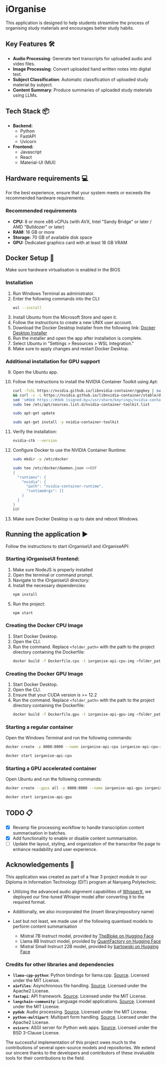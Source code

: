 # iOrganise
This application is designed to help students streamline the process of organising study materials and encourages better study habits.

## Key Features 🛠️
- **Audio Processing**: Generate text transcripts for uploaded audio and video files.
- **Image Processing**: Convert uploaded hand written notes into digital text.
- **Subject Classification**: Automatic classification of uploaded study material by subject.
- **Content Summary**: Produce summaries of uploaded study materials using LLMs.

## Tech Stack 📦
- **Backend:**
  - Python
  - FastAPI
  - Uvicorn
- **Frontend:**
  - Javascript
  - React
  - Material-UI (MUI)

## Hardware requirements 💻
For the best experience, ensure that your system meets or exceeds the recommended hardware requirements:
### Recommended requirements
- **CPU:** 8 or more x86 vCPUs (with AVX, Intel "Sandy Bridge" or later / AMD "Bulldozer" or later)
- **RAM:** 16 GB or more
- **Storage:** 70 GB of available disk space
- **GPU:** Dedicated graphics card with at least 16 GB VRAM

## Docker Setup 🐋
Make sure hardware virtualisation is enabled in the BIOS
### Installation
1. Run Windows Terminal as administrator.
2. Enter the following commands into the CLI:
    ```bash
    wsl --install
    ```
3. Install Ubuntu from the Microsoft Store and open it.
4. Follow the instructions to create a new UNIX user account.
5. Download the Docker Desktop Installer from the following link: [Docker Desktop Installer](https://docs.docker.com/desktop/install/windows-install/)
6. Run the installer and open the app after installation is complete.
7. Select Ubuntu in "Settings > Resources > WSL Integration."
8. Make sure to apply changes and restart Docker Desktop.
### Additional installation for GPU support
9. Open the Ubuntu app.
10. Follow the instructions to install the NVIDIA Container Toolkit using Apt:
    ```bash
    curl -fsSL https://nvidia.github.io/libnvidia-container/gpgkey | sudo gpg --dearmor -o /usr/share/keyrings/nvidia-container-toolkit-keyring.gpg \
    && curl -s -L https://nvidia.github.io/libnvidia-container/stable/deb/nvidia-container-toolkit.list | \
    sed 's#deb https://#deb [signed-by=/usr/share/keyrings/nvidia-container-toolkit-keyring.gpg] https://#g' | \
    sudo tee /etc/apt/sources.list.d/nvidia-container-toolkit.list
    ```

    ```bash
    sudo apt-get update
    ```

    ```bash
    sudo apt-get install -y nvidia-container-toolkit
    ```
11. Verify the installation:
    ```bash
    nvidia-ctk --version
    ```
12. Configure Docker to use the NVIDIA Container Runtime:
    ```bash
    sudo mkdir -p /etc/docker
    ```

    ```bash
    sudo tee /etc/docker/daemon.json <<EOF
    {
      "runtimes": {
        "nvidia": {
          "path": "nvidia-container-runtime",
          "runtimeArgs": []
        }
      }
    }
    EOF
    ```
13. Make sure Docker Desktop is up to date and reboot Windows.

## Running the application ▶️
Follow the instructions to start iOrganiseUI and iOrganiseAPI:
### Starting iOrganiseUI frontend:
1. Make sure NodeJS is properly installed
2. Open the terminal or command prompt.
3. Navigate to the iOrganiseUI directory:
4. Install the necessary dependencies:
    ```bash
    npm install
    ```
5. Run the project:
    ```bash
    npm start
    ```
### Creating the Docker CPU Image
1. Start Docker Desktop.
2. Open the CLI.
3. Run the command. Replace `<folder_path>` with the path to the project directory containing the Dockerfile:
    ```bash
    docker build -f Dockerfile.cpu -t iorganise-api-cpu-img <folder_path>
    ```
### Creating the Docker GPU Image
1. Start Docker Desktop.
2. Open the CLI.
3. Ensure that your CUDA version is >= 12.2
4. Run the command. Replace `<folder_path>` with the path to the project directory containing the Dockerfile:
    ```bash
    docker build -f Dockerfile.gpu -t iorganise-api-gpu-img <folder_path>
    ```
### Starting a regular container
Open the Windows Terminal and run the following commands:
```bash
docker create -p 8000:8000 --name iorganise-api-cpu iorganise-api-cpu-img
```

```bash
docker start iorganise-api-cpu
```
### Starting a GPU accelerated container
Open Ubuntu and run the following commands:
```bash
docker create --gpus all -p 8000:8000 --name iorganise-api-gpu iorganise-api-gpu-img
```

```bash
docker start iorganise-api-gpu
```

## TODO 📋
- [x] Revamp file processing workflow to handle transcription content summarisation in batches.
- [x] Add functionality to enable or disable content summarisation.
- [ ] Update the layout, styling, and organization of the transcribe file page to enhance readability and user experience.

## Acknowledgements 🙏
This application was created as part of a Year 3 project module in our Diploma in Information Technology (DIT) program at Nanyang Polytechnic.

- Utilizing the advanced audio alignment capabilities of [WhisperX](https://github.com/m-bain/whisperX), we deployed our fine-tuned Whisper model after converting it to the required format.

- Additionally, we also incorporated the (insert library/repository name) 

- Last but not least, we made use of the following quantised models to perform content summarisation
  - Mistral 7B Instruct model, provided by [TheBloke on Hugging Face](https://huggingface.co/TheBloke/Mistral-7B-Instruct-v0.1-GGUF)
  - Llama 8B Instruct model, provided by [QuantFactory on Hugging Face](https://huggingface.co/QuantFactory/Meta-Llama-3.1-8B-Instruct-GGUF)
  - Mistral Small Instruct 22B model, provided by [bartowski on Hugging Face](https://huggingface.co/bartowski/Mistral-Small-Instruct-2409-GGUF)

### Credits for other libraries and dependencies
- **`llama-cpp-python`**: Python bindings for llama.cpp. [Source](https://github.com/abetlen/llama-cpp-python). Licensed under the MIT License.
- **`aiofiles`**: Asynchronous file handling. [Source](https://github.com/Tinche/aiofiles). Licensed under the Apache2 License.
- **`fastapi`**: API framework. [Source](https://github.com/tiangolo/fastapi). Licensed under the MIT License.
- **`langchain-community`**: Language model applications. [Source](https://github.com/langchain-ai/langchain). Licensed under the MIT License.
- **`pydub`**: Audio processing. [Source](https://github.com/jiaaro/pydub). Licensed under the MIT License.
- **`python-multipart`**: Multipart form handling. [Source](https://github.com/Kludex/python-multipart). Licensed under the Apache2 License.
- **`uvicorn`**: ASGI server for Python web apps. [Source](https://github.com/encode/uvicorn). Licensed under the BSD 3-Clause License.

The successful implementation of this project owes much to the contributions of several open-source models and repositories.
We extend our sincere thanks to the developers and contributors of these invaluable tools for their contributions to the field.
